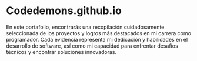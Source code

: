 # Codedemons.github.io
En este portafolio, encontrarás una recopilación cuidadosamente seleccionada de los proyectos y logros más destacados en mi carrera como programador. Cada evidencia representa mi dedicación y habilidades en el desarrollo de software, así como mi capacidad para enfrentar desafíos técnicos y encontrar soluciones innovadoras.
